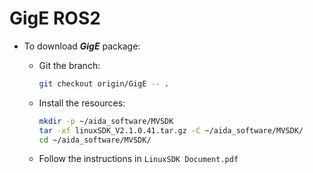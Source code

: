 # GigE ROS2
* To download ***GigE*** package: 
  * Git the branch:
    ```sh
    git checkout origin/GigE -- .
    ```

  * Install the resources:
    ```sh
    mkdir -p ~/aida_software/MVSDK
    tar -xf linuxSDK_V2.1.0.41.tar.gz -C ~/aida_software/MVSDK/
    cd ~/aida_software/MVSDK/
    ```
  * Follow the instructions in `LinuxSDK Document.pdf`